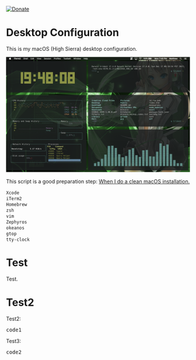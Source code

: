 [![Donate](https://img.shields.io/badge/Donate-PayPal-green.svg)](https://www.paypal.com/cgi-bin/webscr?cmd=_s-xclick&hosted_button_id=KYEHRWKYCD3A2)

<h1>Desktop Configuration </h1>

This is my macOS (High Sierra) desktop configuration. 

![macOS](/img/macOS.png)

This script is a good preparation step: <a href="https://github.com/mzdr/macOS"> When I do a clean macOS installation.</a>

```
Xcode
iTerm2
Homebrew
zsh
vim
Zephyros
okeanos
gtop
tty-clock
```

<h1>Test</h1>
Test.

<h1>Test2</h1>
Test2:
<pre>
code1
</pre>
Test3:
<pre>
code2
</pre>
